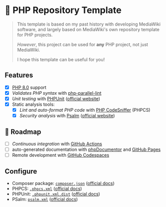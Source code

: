 # 🐘 PHP Repository Template
> This template is based on my past history with developing MediaWiki software, and largely based on MediaWiki's own repository template for PHP projects.
>
> *However*, this project can be used for **any** PHP project, not just MediaWiki.
>
> I hope this template can be useful for you!

## Features
 - [x] [PHP 8.0](https://www.php.net/releases/8.0/en.php) support
 - [x] *Validates PHP syntax* with [php-parallel-lint](https://github.com/php-parallel-lint/PHP-Parallel-Lint)
 - [x] *Unit testing* with [PHPUnit](https://github.com/sebastianbergmann/phpunit/) ([official website](https://phpunit.de/))
 - [x] Static analysis tools:
   - [x] *Lint and auto-format PHP code* with [PHP CodeSniffer](https://github.com/squizlabs/PHP_CodeSniffer) (PHPCS)
   - [x] *Security analysis* with [Psalm](https://github.com/vimeo/psalm) ([official website](https://psalm.dev/))

## 🚧 Roadmap
 - [ ] *Continuous integration* with [GitHub Actions](https://github.com/features/actions)
 - [ ] auto-generated documentation with [phpDocumentor](https://www.phpdoc.org/) and [GitHub Pages](https://docs.github.com/en/pages)
 - [ ] Remote development with [GitHub Codespaces](https://github.com/features/codespaces)

## Configure
 - Composer package: [`composer.json`](./composer.json) ([official docs](https://getcomposer.org/doc/04-schema.md))
 - PHPCS: [`.phpcs.xml`](./.phpcs.xml) ([official docs](https://github.com/squizlabs/PHP_CodeSniffer/wiki/Advanced-Usage#using-a-default-configuration-file))
 - PHPUnit: [`.phpunit.xml.dist`](./.phpunit.xml.dist) ([official docs](https://phpunit.readthedocs.io/en/9.5/configuration.html))
 - PSalm: [`psalm.xml`](./psalm.xml) ([official docs](https://psalm.dev/docs/running_psalm/configuration/))
